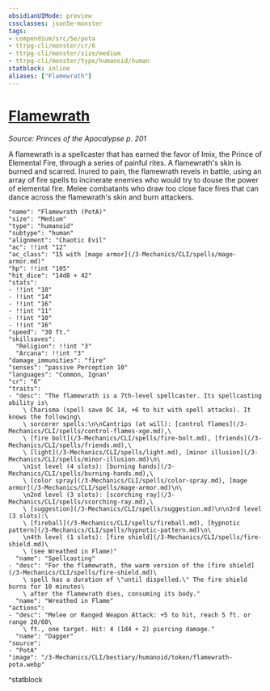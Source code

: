 ```yaml
---
obsidianUIMode: preview
cssclasses: json5e-monster
tags:
- compendium/src/5e/pota
- ttrpg-cli/monster/cr/6
- ttrpg-cli/monster/size/medium
- ttrpg-cli/monster/type/humanoid/human
statblock: inline
aliases: ["Flamewrath"]
---
```

# [Flamewrath](3-Mechanics\CLI\bestiary\humanoid/flamewrath-pota.md)
*Source: Princes of the Apocalypse p. 201*  

A flamewrath is a spellcaster that has earned the favor of Imix, the Prince of Elemental Fire, through a series of painful rites. A flamewrath's skin is burned and scarred. Inured to pain, the flamewrath revels in battle, using an array of fire spells to incinerate enemies who would try to douse the power of elemental fire. Melee combatants who draw too close face fires that can dance across the flamewrath's skin and burn attackers.

```statblock
"name": "Flamewrath (PotA)"
"size": "Medium"
"type": "humanoid"
"subtype": "human"
"alignment": "Chaotic Evil"
"ac": !!int "12"
"ac_class": "15 with [mage armor](/3-Mechanics/CLI/spells/mage-armor.md)"
"hp": !!int "105"
"hit_dice": "14d8 + 42"
"stats":
- !!int "10"
- !!int "14"
- !!int "16"
- !!int "11"
- !!int "10"
- !!int "16"
"speed": "30 ft."
"skillsaves":
  "Religion": !!int "3"
  "Arcana": !!int "3"
"damage_immunities": "fire"
"senses": "passive Perception 10"
"languages": "Common, Ignan"
"cr": "6"
"traits":
- "desc": "The flamewrath is a 7th-level spellcaster. Its spellcasting ability is\
    \ Charisma (spell save DC 14, +6 to hit with spell attacks). It knows the following\
    \ sorcerer spells:\n\nCantrips (at will): [control flames](/3-Mechanics/CLI/spells/control-flames-xge.md),\
    \ [fire bolt](/3-Mechanics/CLI/spells/fire-bolt.md), [friends](/3-Mechanics/CLI/spells/friends.md),\
    \ [light](/3-Mechanics/CLI/spells/light.md), [minor illusion](/3-Mechanics/CLI/spells/minor-illusion.md)\n\
    \n1st level (4 slots): [burning hands](/3-Mechanics/CLI/spells/burning-hands.md),\
    \ [color spray](/3-Mechanics/CLI/spells/color-spray.md), [mage armor](/3-Mechanics/CLI/spells/mage-armor.md)\n\
    \n2nd level (3 slots): [scorching ray](/3-Mechanics/CLI/spells/scorching-ray.md),\
    \ [suggestion](/3-Mechanics/CLI/spells/suggestion.md)\n\n3rd level (3 slots):\
    \ [fireball](/3-Mechanics/CLI/spells/fireball.md), [hypnotic pattern](/3-Mechanics/CLI/spells/hypnotic-pattern.md)\n\
    \n4th level (1 slots): [fire shield](/3-Mechanics/CLI/spells/fire-shield.md)\
    \ (see Wreathed in Flame)"
  "name": "Spellcasting"
- "desc": "For the flamewrath, the warm version of the [fire shield](/3-Mechanics/CLI/spells/fire-shield.md)\
    \ spell has a duration of \"until dispelled.\" The fire shield burns for 10 minutes\
    \ after the flamewrath dies, consuming its body."
  "name": "Wreathed in Flame"
"actions":
- "desc": "Melee or Ranged Weapon Attack: +5 to hit, reach 5 ft. or range 20/60\
    \ ft., one target. Hit: 4 (1d4 + 2) piercing damage."
  "name": "Dagger"
"source":
- "PotA"
"image": "/3-Mechanics/CLI/bestiary/humanoid/token/flamewrath-pota.webp"
```
^statblock
